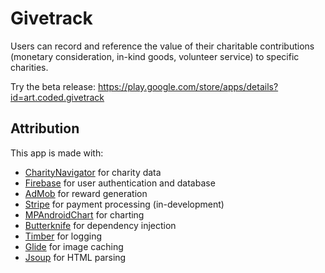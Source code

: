 ﻿# Givetrack

Users can record and reference the value of their charitable contributions (monetary consideration, in-kind goods, volunteer service) to specific charities.

Try the beta release: https://play.google.com/store/apps/details?id=art.coded.givetrack

## Attribution

This app is made with:

* [CharityNavigator](http://api.charitynavigator.org/) for charity data
* [Firebase](https://firebase.google.com) for user authentication and database
* [AdMob](https://admob.google.com) for reward generation
* [Stripe](https://stripe.com) for payment processing (in-development)
* [MPAndroidChart](https://github.com/PhilJay/MPAndroidChart) for charting
* [Butterknife](https://github.com/JakeWharton/butterknife) for dependency injection
* [Timber](https://github.com/JakeWharton/timber) for logging
* [Glide](https://github.com/bumptech/glide) for image caching
* [Jsoup](https://jsoup.org) for HTML parsing
